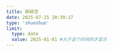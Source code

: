 ```yaml
---
title: 碎碎念
date: 2025-07-25 20:39:17
type: 'shuoshuo'
limit:
  type: date
  value: 2025-01-01 #大于这个时间的才显示
---
```

